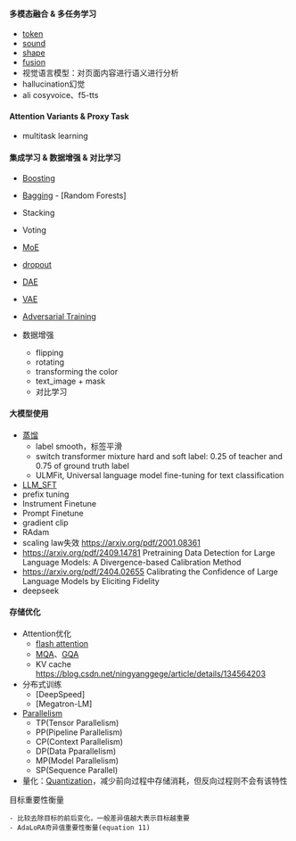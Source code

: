 #### 多模态融合 & 多任务学习
- [token](Multimodality_Fusion/token_modality.md)
- [sound](Multimodality_Fusion/sound_modality.md)
- [shape](Multimodality_Fusion/shape_modality.md)
- [fusion](Multimodality_Fusion/modality_fusion.md)
- 视觉语言模型：对页面内容进行语义进行分析
- hallucination幻觉
- ali cosyvoice、f5-tts

####  Attention Variants & Proxy Task
- multitask learning

#### 集成学习 & 数据增强 & 对比学习
- [Boosting](Ensemble/Ensemble/Boosting/boosting.md)

- [Bagging](Ensemble/Ensemble/Bagging/bagging.md)
      - [Random Forests]
- Stacking
- Voting
- [MoE](Ensemble/MoE/moe.md)
- [dropout](Denoising/Dropout/dropout.md)
- [DAE](Denoising/DAE/dae.md)
- [VAE](Denoising/VAE/vae.md)
- [Adversarial Training](Denoising/AdversarialTraining/vat.md)
- 数据增强  
    - flipping  
    - rotating  
    - transforming the color  
    - text_image + mask
  - 对比学习

#### 大模型使用
- [蒸馏](LLM_Extend/distillation/distillation.md)
  - label smooth，标签平滑
  - switch transformer mixture hard and soft label: 0.25 of teacher and 0.75 of ground truth label
  - ULMFit, Universal language model fine-tuning for text classification
- [LLM_SFT](LLM_Extend/LLM_SFT/LLM_SFT.md)
- prefix tuning
- Instrument Finetune
- Prompt Finetune
- gradient clip
- RAdam
- scaling law失效 https://arxiv.org/pdf/2001.08361
- https://arxiv.org/pdf/2409.14781 Pretraining Data Detection for Large Language Models: A Divergence-based Calibration Method
- https://arxiv.org/pdf/2404.02655 Calibrating the Confidence of Large Language Models by Eliciting Fidelity
- deepseek

#### 存储优化
- Attention优化
    - [flash attention](Memory_Saving/Flash_Attention/FlashAttention.md)
    - [MQA](Memory_Saving/Attention_Variants/mqa/#mqa)、[GQA](Memory_Saving/Attention_Variants/mga/#gqa)
    - KV cache https://blog.csdn.net/ningyanggege/article/details/134564203
- 分布式训练
  - [DeepSpeed]
  - [Megatron-LM]
- [Parallelism](Memory_Saving/Parallelism/parallelism.md)
    - TP(Tensor Parallelism)
    - PP(Pipeline Parallelism)
    - CP(Context Parallelism)
    - DP(Data Pparallelism)
    - MP(Model Parallelism)
    - SP(Sequence Parallel)
- 量化：[Quantization](Memory_Saving/Quantization/quantization.md)，减少前向过程中存储消耗，但反向过程则不会有该特性


目标重要性衡量  

    - 比较去除目标的前后变化，一般差异值越大表示目标越重要  
    - AdaLoRA奇异值重要性衡量(equation 11)
